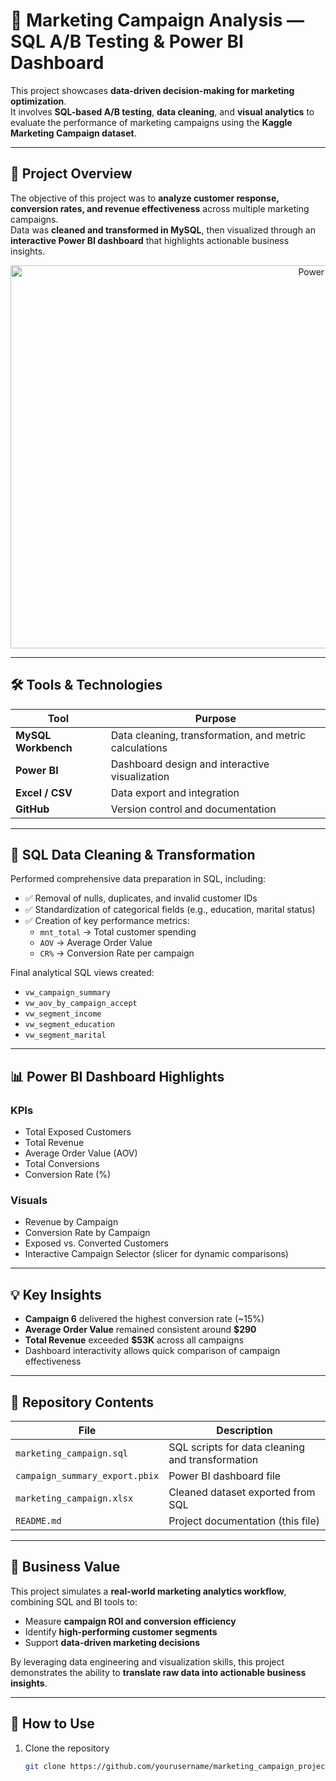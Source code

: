 # 🎯 Marketing Campaign Analysis — SQL A/B Testing & Power BI Dashboard

This project showcases **data-driven decision-making for marketing optimization**.  
It involves **SQL-based A/B testing**, **data cleaning**, and **visual analytics** to evaluate the performance of marketing campaigns using the **Kaggle Marketing Campaign dataset**.

---

## 🧭 Project Overview

The objective of this project was to **analyze customer response, conversion rates, and revenue effectiveness** across multiple marketing campaigns.  
Data was **cleaned and transformed in MySQL**, then visualized through an **interactive Power BI dashboard** that highlights actionable business insights.

<p align="center">
  <img width="1096" height="613" alt="Power BI Dashboard Preview" src="https://github.com/user-attachments/assets/18defe94-a00f-4970-96ce-a4ee7def7c62" />
</p>

---

## 🛠 Tools & Technologies

| Tool | Purpose |
|------|----------|
| **MySQL Workbench** | Data cleaning, transformation, and metric calculations |
| **Power BI** | Dashboard design and interactive visualization |
| **Excel / CSV** | Data export and integration |
| **GitHub** | Version control and documentation |

---

## 🧹 SQL Data Cleaning & Transformation

Performed comprehensive data preparation in SQL, including:

- ✅ Removal of nulls, duplicates, and invalid customer IDs  
- ✅ Standardization of categorical fields (e.g., education, marital status)  
- ✅ Creation of key performance metrics:
  - `mnt_total` → Total customer spending  
  - `AOV` → Average Order Value  
  - `CR%` → Conversion Rate per campaign  

Final analytical SQL views created:

- `vw_campaign_summary`  
- `vw_aov_by_campaign_accept`  
- `vw_segment_income`  
- `vw_segment_education`  
- `vw_segment_marital`  

---

## 📊 Power BI Dashboard Highlights

### **KPIs**
- Total Exposed Customers  
- Total Revenue  
- Average Order Value (AOV)  
- Total Conversions  
- Conversion Rate (%)

### **Visuals**
- Revenue by Campaign  
- Conversion Rate by Campaign  
- Exposed vs. Converted Customers  
- Interactive Campaign Selector (slicer for dynamic comparisons)

---

## 💡 Key Insights

- **Campaign 6** delivered the highest conversion rate (~15%)  
- **Average Order Value** remained consistent around **$290**  
- **Total Revenue** exceeded **$53K** across all campaigns  
- Dashboard interactivity allows quick comparison of campaign effectiveness  

---

## 📂 Repository Contents

| File | Description |
|------|-------------|
| `marketing_campaign.sql` | SQL scripts for data cleaning and transformation |
| `campaign_summary_export.pbix` | Power BI dashboard file |
| `marketing_campaign.xlsx` | Cleaned dataset exported from SQL |
| `README.md` | Project documentation (this file) |

---

## 💼 Business Value

This project simulates a **real-world marketing analytics workflow**, combining SQL and BI tools to:

- Measure **campaign ROI and conversion efficiency**
- Identify **high-performing customer segments**
- Support **data-driven marketing decisions**

By leveraging data engineering and visualization skills, this project demonstrates the ability to **translate raw data into actionable business insights**.

---

## 📎 How to Use

1. Clone the repository  
   ```bash
   git clone https://github.com/yourusername/marketing_campaign_project.git
